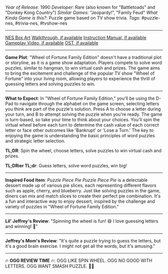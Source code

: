 *Year of Release*: 1990
*Developer*: Rare (also known for "Battletoads" and "Donkey Kong Country")
*Similar Games*: "Jeopardy!", "Family Feud"
*What Kinda Game is this?*: Puzzle game based on TV show trivia.
*Tags:* #puzzle-nes, #trivia-nes, #tvshow-nes

---
[NES Box Art](https://www.google.com/search?tbm=isch&q=NES+Box+Art+Wheel+of+Fortune+Family+Edition) 
[Walkthrough, if available](https://www.google.com/search?q=Walkthrough+Wheel+of+Fortune+Family+Edition)
[Instruction Manual, if available](https://www.google.com/search?q=NES+Instruction+Manual+Wheel+of+Fortune+Family+Edition)
[Gameplay Video, if available](https://www.youtube.com/results?search_query=gameplay+Wheel+of+Fortune+Family+Edition) 
[OST, if available](https://www.youtube.com/results?search_query=OST+Wheel+of+Fortune+Family+Edition)

- - -
**Game Plot**: 
"Wheel of Fortune Family Edition" doesn't have a traditional plot or storyline, as it is a game show adaptation. Players compete to solve word puzzles, similar to hangman, to win virtual cash and prizes. The game aims to bring the excitement and challenge of the popular TV show "Wheel of Fortune" into your living room, allowing players to experience the thrill of guessing letters and solving puzzles to win.

- - -
**What to Expect**: 
In "Wheel of Fortune Family Edition," you'll be using the D-Pad to navigate through the alphabet on the game screen, selecting letters you think are part of the puzzle's solution. Press A to choose a letter during your turn, and B to attempt solving the puzzle when you're ready. The game is turn-based, so take your time to think about your choices. You'll spin the virtual wheel before each turn to determine the cash value of each correct letter or face other outcomes like 'Bankrupt' or 'Lose a Turn.' The key to enjoying the game is understanding the basic principles of word puzzles and strategic letter selection.

**TL;DR**: Spin the wheel, choose letters, solve puzzles to win virtual cash and prizes.

**TL;DRier TL;dr**: Guess letters, solve word puzzles, win big!

---
**Inspired Food Item**: *Puzzle Piece Pie*
*Puzzle Piece Pie* is a delectable dessert made up of various pie slices, each representing different flavors such as apple, cherry, and blueberry. Just like solving puzzles in the game, diners can mix and match slices to create their perfect pie combination. It's a fun and interactive way to enjoy dessert, inspired by the challenge and variety of puzzles in "Wheel of Fortune Family Edition."

---
**Lil' Jeffrey's Review**: "Spinning the wheel is fun! 😄 I love guessing letters and winning! 🎉"

---
**Jeffrey's Mom's Review**: "It's quite a puzzle trying to guess the letters, but it's a good brain exercise. I might not get all the words, but it's amusing."

---
🔥 **OGG REVIEW TIME** 🔥: OGG LIKE SPIN WHEEL. OGG NO GOOD WITH LETTERS. OGG WANT SMASH PUZZLE. 🏹🔥